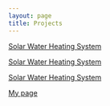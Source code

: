 ```yaml
---
layout: page
title: Projects
---
```


[Solar Water Heating System](https://terlamonte.pt/projects/solar-water-heating/)

[Solar Water Heating System](/projects/solar-water-heating/)

[Solar Water Heating System](/projects/solar-water-heating.md)

[My page](/projects/solar-water-heating.html)
